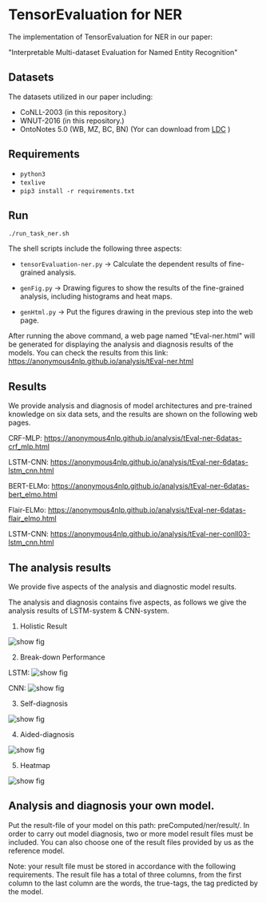 # TensorEvaluation for NER
The implementation of TensorEvaluation for NER in our paper:

"Interpretable Multi-dataset Evaluation for Named Entity Recognition"

## Datasets

The datasets utilized in our paper including:

- CoNLL-2003 (in this repository.)
- WNUT-2016 (in this repository.)
- OntoNotes 5.0 (WB, MZ, BC, BN) (Yor can download from [LDC](https://catalog.ldc.upenn.edu/LDC2013T19) )


## Requirements

-  `python3`
-  `texlive`
- `pip3 install -r requirements.txt`

 
## Run

`./run_task_ner.sh`

The shell scripts include the following three aspects:

- `tensorEvaluation-ner.py` -> Calculate the dependent results of fine-grained analysis.

- `genFig.py` -> Drawing figures to show the results of the fine-grained analysis, including histograms and heat maps.

- `genHtml.py` -> Put the figures drawing in the previous step into the web page.

After running the above command, a web page named "tEval-ner.html" will be generated for displaying the analysis and diagnosis results of the models. You can check the results from this link: https://anonymous4nlp.github.io/analysis/tEval-ner.html


## Results
We provide analysis and diagnosis of model architectures and pre-trained knowledge on six data sets, and the results are shown on the following web pages.

CRF-MLP: https://anonymous4nlp.github.io/analysis/tEval-ner-6datas-crf_mlp.html

LSTM-CNN: https://anonymous4nlp.github.io/analysis/tEval-ner-6datas-lstm_cnn.html

BERT-ELMo: https://anonymous4nlp.github.io/analysis/tEval-ner-6datas-bert_elmo.html

Flair-ELMo: https://anonymous4nlp.github.io/analysis/tEval-ner-6datas-flair_elmo.html

LSTM-CNN: https://anonymous4nlp.github.io/analysis/tEval-ner-conll03-lstm_cnn.html


## The analysis results

We provide five aspects of the analysis and diagnostic model results.

The analysis and diagnosis contains five aspects, as follows we give the analysis results of LSTM-system & CNN-system.
1) Holistic Result

![show fig](https://github.com/anonymous4nlp/anonymous4nlp.github.io/raw/master/img/1holistic-result.png)

2) Break-down Performance

LSTM: ![show fig](https://github.com/anonymous4nlp/anonymous4nlp.github.io/raw/master/img/2breakdown-lstm.png)

CNN: ![show fig](https://github.com/anonymous4nlp/anonymous4nlp.github.io/raw/master/img/2breakdown-cnn.png)


3) Self-diagnosis

![show fig](https://github.com/anonymous4nlp/anonymous4nlp.github.io/raw/master/img/3selfdiag-lstmcnn.png)

4) Aided-diagnosis

![show fig](https://github.com/anonymous4nlp/anonymous4nlp.github.io/raw/master/img/4compdiag-lstmcnn.png)

5) Heatmap

![show fig](https://github.com/anonymous4nlp/anonymous4nlp.github.io/raw/master/img/5heatmap.png)


## Analysis and diagnosis your own model.
Put the result-file of your model on this path: preComputed/ner/result/. In order to carry out model diagnosis, two or more model result files must be included. You can also choose one of the result files provided by us as the reference model.

Note: your result file must be stored in accordance with the following requirements. The result file has a total of three columns, from the first column to the last column are the words, the true-tags, the tag predicted by the model.

